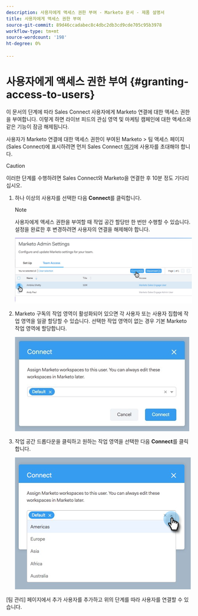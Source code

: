 ```yaml
---
description: 사용자에게 액세스 권한 부여 - Marketo 문서 - 제품 설명서
title: 사용자에게 액세스 권한 부여
source-git-commit: 89d46ccadabec8c4dbc2db3cd9cde705c95b3978
workflow-type: tm+mt
source-wordcount: '198'
ht-degree: 0%

---
```


# 사용자에게 액세스 권한 부여 {#granting-access-to-users}

이 문서의 단계에 따라 Sales Connect 사용자에게 Marketo 연결에 대한 액세스 권한을 부여합니다. 이렇게 하면 라이브 피드의 관심 영역 및 마케팅 캠페인에 대한 액세스와 같은 기능이 잠금 해제됩니다.

사용자가 Marketo 연결에 대한 액세스 권한이 부여된 Marketo > 팀 액세스 페이지(Sales Connect)에 표시하려면 먼저 Sales Connect [여기](/help/marketo/product-docs/marketo-sales-connect/admin/invite-users.md)에 사용자를 초대해야 합니다.

>[!CAUTION]
>
>이러한 단계를 수행하려면 Sales Connect와 Marketo을 연결한 후 10분 정도 기다리십시오.

1. 하나 이상의 사용자를 선택한 다음 **Connect**&#x200B;를 클릭합니다.

   >[!NOTE]
   >
   >사용자에게 액세스 권한을 부여할 때 작업 공간 할당만 한 번만 수행할 수 있습니다. 설정을 완료한 후 변경하려면 사용자의 연결을 해제해야 합니다.

   ![](assets/granting-access-to-users-1.png)

1. Marketo 구독의 작업 영역이 활성화되어 있으면 각 사용자 또는 사용자 집합에 작업 영역을 일괄 할당할 수 있습니다. 선택한 작업 영역이 없는 경우 기본 Marketo 작업 영역에 할당합니다.

   ![](assets/granting-access-to-users-2.jpg)

1. 작업 공간 드롭다운을 클릭하고 원하는 작업 영역을 선택한 다음 **Connect**&#x200B;를 클릭합니다.

   ![](assets/granting-access-to-users-3.png)

[팀 관리] 페이지에서 추가 사용자를 추가하고 위의 단계를 따라 사용자를 연결할 수 있습니다.
